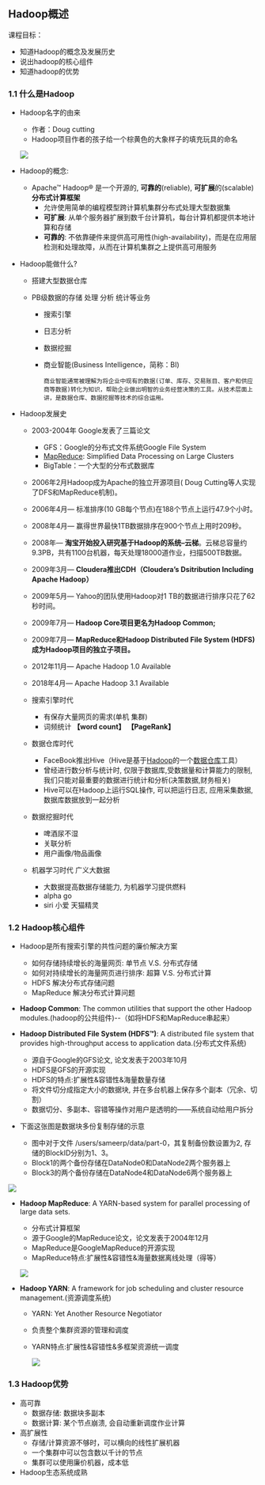 ## Hadoop概述

课程目标：

- 知道Hadoop的概念及发展历史
- 说出hadoop的核心组件
- 知道hadoop的优势



### 1.1 什么是Hadoop

- Hadoop名字的由来

  - 作者：Doug cutting
  - Hadoop项目作者的孩子给一个棕黄色的大象样子的填充玩具的命名

  ![](img/image-hadoop1.png)

- Hadoop的概念:

  - Apache™ Hadoop®  是一个开源的, **可靠的**(reliable), **可扩展**的(scalable)**分布式计算框架**
    - 允许使用简单的编程模型跨计算机集群分布式处理大型数据集
    - **可扩展**: 从单个服务器扩展到数千台计算机，每台计算机都提供本地计算和存储
    - **可靠的**: 不依靠硬件来提供高可用性(high-availability)，而是在应用层检测和处理故障，从而在计算机集群之上提供高可用服务

- Hadoop能做什么?

  - 搭建大型数据仓库

  - PB级数据的存储 处理 分析 统计等业务

    - 搜索引擎

    - 日志分析

    - 数据挖掘

    - 商业智能(Business Intelligence，简称：BI)

      ``` shell
      商业智能通常被理解为将企业中现有的数据(订单、库存、交易账目、客户和供应商等数据)转化为知识，帮助企业做出明智的业务经营决策的工具。从技术层面上讲，是数据仓库、数据挖掘等技术的综合运用。
      ```

- Hadoop发展史

  - 2003-2004年 Google发表了三篇论文

    - GFS：Google的分布式文件系统Google File System 
    - [MapReduce](https://en.wikipedia.org/wiki/MapReduce): Simplified Data Processing on Large Clusters 
    - BigTable：一个大型的分布式数据库
  - 2006年2月Hadoop成为Apache的独立开源项目( Doug Cutting等人实现了DFS和MapReduce机制)。
  - 2006年4月— 标准排序(10 GB每个节点)在188个节点上运行47.9个小时。 
  - 2008年4月— 赢得世界最快1TB数据排序在900个节点上用时209秒。 
  - 2008年— **淘宝开始投入研究基于Hadoop的系统–云梯**。云梯总容量约9.3PB，共有1100台机器，每天处理18000道作业，扫描500TB数据。 
  - 2009年3月— **Cloudera推出CDH（Cloudera’s Dsitribution Including Apache Hadoop）**
  - 2009年5月— Yahoo的团队使用Hadoop对1 TB的数据进行排序只花了62秒时间。 
  - 2009年7月— **Hadoop Core项目更名为Hadoop Common;** 
  - 2009年7月— **MapReduce和Hadoop Distributed File System (HDFS)成为Hadoop项目的独立子项目。**
  - 2012年11月— Apache Hadoop 1.0 Available
  - 2018年4月— Apache Hadoop 3.1 Available
  - 搜索引擎时代
    - 有保存大量网页的需求(单机  集群)
    - 词频统计 **【word count】**  **【PageRank】**
  - 数据仓库时代
    - FaceBook推出Hive（Hive是基于[Hadoop](https://baike.baidu.com/item/Hadoop/3526507)的一个[数据仓库](https://baike.baidu.com/item/数据仓库/381916)工具）
    - 曾经进行数分析与统计时, 仅限于数据库,受数据量和计算能力的限制, 我们只能对最重要的数据进行统计和分析(决策数据,财务相关)
    - Hive可以在Hadoop上运行SQL操作, 可以把运行日志, 应用采集数据,数据库数据放到一起分析
  - 数据挖掘时代
    - 啤酒尿不湿
    - 关联分析
    - 用户画像/物品画像
  - 机器学习时代  广义大数据
    - 大数据提高数据存储能力, 为机器学习提供燃料
    - alpha go
    - siri 小爱 天猫精灵



### 1.2 Hadoop核心组件 

- Hadoop是所有搜索引擎的共性问题的廉价解决方案
  - 如何存储持续增长的海量网页:  单节点 V.S. 分布式存储
  - 如何对持续增长的海量网页进行排序: 超算 V.S. 分布式计算
  - HDFS 解决分布式存储问题
  - MapReduce 解决分布式计算问题

- **Hadoop Common**: The common utilities that support the other Hadoop modules.(hadoop的公共组件)--（如将HDFS和MapReduce串起来）
- **Hadoop Distributed File System (HDFS™)**: A distributed file system that provides high-throughput access to application data.(分布式文件系统)
  - 源自于Google的GFS论文, 论文发表于2003年10月
  - HDFS是GFS的开源实现
  - HDFS的特点:扩展性&容错性&海量数量存储
  - 将文件切分成指定大小的数据块, 并在多台机器上保存多个副本（冗余、切割）
  - 数据切分、多副本、容错等操作对用户是透明的——系统自动给用户拆分
- 下面这张图是数据块多份复制存储的示意
  - 图中对于文件 /users/sameerp/data/part-0，其复制备份数设置为2, 存储的BlockID分别为1、3。
  - Block1的两个备份存储在DataNode0和DataNode2两个服务器上
  - Block3的两个备份存储在DataNode4和DataNode6两个服务器上

![](img/hadoop-hdfs1.png)

- **Hadoop MapReduce**: A YARN-based system for parallel processing of large data sets.

  - 分布式计算框架
  - 源于Google的MapReduce论文，论文发表于2004年12月
  - MapReduce是GoogleMapReduce的开源实现
  - MapReduce特点:扩展性&容错性&海量数据离线处理（得等）

  ![](img/image-mapreduce.png)

- **Hadoop YARN**: A framework for job scheduling and cluster resource management.(资源调度系统)

  - YARN: Yet Another Resource Negotiator

  - 负责整个集群资源的管理和调度

  - YARN特点:扩展性&容错性&多框架资源统一调度

    ![](img/image-yarn.png)



### 1.3 Hadoop优势

- 高可靠
  - 数据存储: 数据块多副本
  - 数据计算: 某个节点崩溃, 会自动重新调度作业计算
- 高扩展性
  - 存储/计算资源不够时，可以横向的线性扩展机器
  - 一个集群中可以包含数以千计的节点
  - 集群可以使用廉价机器，成本低
- Hadoop生态系统成熟
